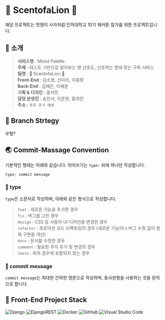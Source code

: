 # 🎨 ScentofaLion 🦁

 해당 프로젝트는 멋쟁이 사자처럼 인하대학교 10기 해커톤 참가를 위한 프로젝트입니다.

## 📢 소개

> **서비스명** : Mood Palette  
> **주제** : 테스트 기반으로 알아보는 향 선호도, 선호하는 향에 맞는 구독 서비스  
> **팀명** : 🎨 ScentofaLion 🦁  
> **Front-End** : 김소정, 신미리, 이동령  
> **Back-End** : 김예은, 이혜윤  
> **기획 & 디자인** : 홍석민  
> **담당 운영진** : 송진서, 이준현, 홍여진  
> **주소** : `추후 추가 예정`  

## 🌳 Branch Strtegy

우형?

## 🌏 Commit-Massage Convention

기본적인 형태는 아래와 같습니다.
띄어쓰기는 `type:` 뒤에 하나만 작성합니다.

```
type: commit message
```

### 📌 type
`type`은 소문자로 작성하며, 아래와 같은 형식으로 작성합니다.
> `feat` : 새로운 기능을 추가한 경우  
> `fix` : 버그를 고친 경우  
> `design` : CSS 등 사용자 UI 디자인을 변경한 경우  
> `refactor` : 프로덕션 코드 리팩토링의 경우 (새로운 기능이나 버그 수정 없이 현재 구현을 개선)  
> `docs` : 문서를 수정한 경우  
> `comment` : 필요한 주석 추가 및 변경의 경우  
> `chore` : 위의 경우에 포함되지 않는 경우  

### 📌 commit message
`commit message`는 최대한 간략한 영문으로 작성하며, 동사원형을 사용하는 것을 원칙으로 합니다.


## 🔧 Front-End Project Stack
![Django](https://img.shields.io/badge/django-%23092E20.svg?style=for-the-badge&logo=django&logoColor=white) 	![DjangoREST](https://img.shields.io/badge/DJANGO-REST-ff1709?style=for-the-badge&logo=django&logoColor=white&color=ff1709&labelColor=gray) ![Docker](https://img.shields.io/badge/docker-%230db7ed.svg?style=for-the-badge&logo=docker&logoColor=white) ![GitHub](https://img.shields.io/badge/github-%23121011.svg?style=for-the-badge&logo=github&logoColor=white) 
![Visual Studio Code](https://img.shields.io/badge/Visual%20Studio%20Code-0078d7.svg?style=for-the-badge&logo=visual-studio-code&logoColor=white)
